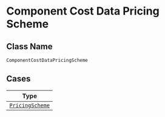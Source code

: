 
# Component Cost Data Pricing Scheme

## Class Name

`ComponentCostDataPricingScheme`

## Cases

| Type |
|  --- |
| [`PricingScheme`](../../../doc/models/pricing-scheme.md) |

